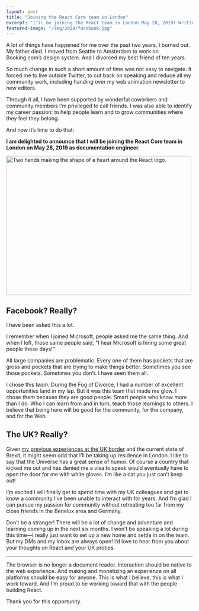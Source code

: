 ```yaml
---
layout: post
title: "Joining the React Core team in London"
excerpt: "I’ll be joining the React team in London May 28, 2019! Writing docs, building demos, tending community—you know, those things I do!"
featured-image: "/img/2018/facebook.jpg"
---
```


A lot of things have happened for me over the past two years. I burned out. My father died. I moved from Seattle to Amsterdam to work on Booking.com’s design system. And I divorced my best friend of ten years.

So much change in such a short amount of time was not easy to navigate. It forced me to live outside Twitter, to cut back on speaking and reduce all my community work, including handing over my web animation newsletter to new editors.

Through it all, I have been supported by wonderful coworkers and community members I’m privileged to call friends. I was also able to identify my career passion: to help people learn and to grow communities where they feel they belong.

And now it’s time to do that:

**I am delighted to announce that I will be joining the React Core team in London on May 28, 2019 as documentation engineer.**

<img src="/img/2018/facebook.jpg" srcset="/img/2018/facebook_2x.jpg 2x" width="500" height="375" alt="Two hands making the shape of a heart around the React logo.">

## Facebook? Really?

I have been asked this a lot.

I remember when I joined Microsoft, people asked me the same thing. And when I left, those same people said, “I hear Microsoft is hiring some great people these days!”

All large companies are problematic. Every one of them has pockets that are gross and pockets that are trying to make things better. Sometimes you see those pockets. Sometimes you don’t. I have seen them all.

I chose this _team._ During the Fog of Divorce, I had a number of excellent opportunities land in my lap. But it was this team that made me glow. I chose them because they are good people. Smart people who know more than I do. Who I can learn from and in turn, teach those learnings to others. I believe that being here will be good for the community, for the company, and for the Web.

## The UK? Really?

Given [my previous experiences at the UK border](https://link.medium.com/IDgrzGCevV) and the current state of Brexit, it might seem odd that I’ll be taking up residence in London. I like to say that the Universe has a great sense of humor. Of course a country that kicked me out and has denied me a visa to speak would eventually have to open the door for me with white gloves. I’m like a cat you just can’t keep out!

I’m excited I will finally get to spend time with my UK colleagues and get to know a community I’ve been unable to interact with for years. And I’m glad I can pursue my passion for community without retreating too far from my close friends in the Benelux area and Germany.

Don’t be a stranger!
There will be a lot of change and adventure and learning coming up in the next six months. I won’t be speaking a lot during this time—I really just want to set up a new home and settle in on the team. But my DMs and my inbox are always open! I’d love to hear from you about your thoughts on React and your UK protips.

<hr />

The browser is no longer a document reader. Interaction should be native to the web experience. And making and monetizing an experience on all platforms should be easy for anyone. This is what I believe, this is what I work toward. And I’m proud to be working toward that with the people building React.

Thank you for this opportunity.
